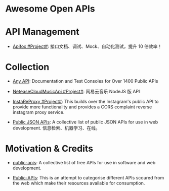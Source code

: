 # Awesome Open APIs

# API Management 

- [Apifox #Project#](https://www.apifox.cn/): 接口文档、调试、Mock、自动化测试，提升 10 倍效率！

# Collection

- [Any API](https://any-api.com/): Documentation and Test Consoles for Over 1400 Public APIs

- [NeteaseCloudMusicApi #Project#](https://binaryify.github.io/NeteaseCloudMusicApi/#/): 网易云音乐 NodeJS 版 API

- [InstaReProxy #Project#](https://github.com/whizzzkid/instagram-proxy-api): This builds over the Instagram's public API to provide more functionality and provides a CORS complaint reverse instagram proxy service.

- [Public JSON APIs](https://github.com/toddmotto/public-apis): A collective list of public JSON APIs for use in web development. 信息检索、机器学习、在线。

# Motivation & Credits

- [public-apis](https://github.com/toddmotto/public-apis): A collective list of free APIs for use in software and web development.

- [Public-APIs](https://github.com/n0shake/Public-APIs): This is an attempt to categorise different APIs scoured from the web which make their resources available for consumption.

